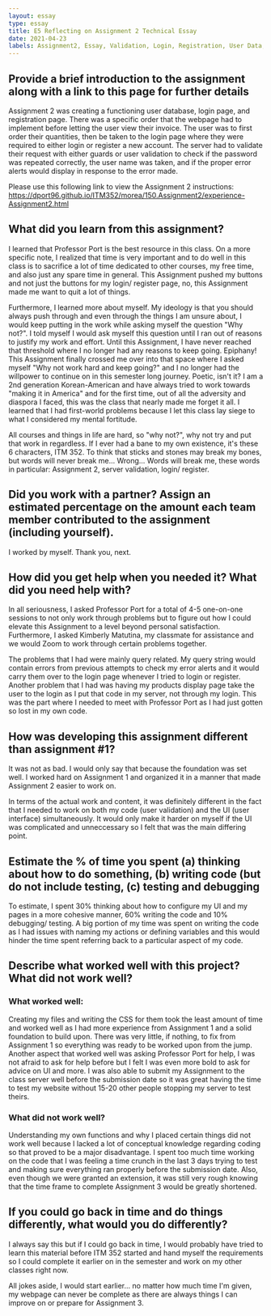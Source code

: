 ```yaml
---
layout: essay
type: essay
title: E5 Reflecting on Assignment 2 Technical Essay
date: 2021-04-23
labels: Assignment2, Essay, Validation, Login, Registration, User Data, 
---
```

## Provide a brief introduction to the assignment along with a link to this page for further details
Assignment 2 was creating a functioning user database, login page, and registration page. There was a specific order that the webpage had to implement before letting the user view their invoice. The user was to first order their quantities, then be taken to the login page where they were required to either login or register a new account. The server had to validate their request with either guards or user validation to check if the password was repeated correctly, the user name was taken, and if the proper error alerts would display in response to the error made. 

Please use this following link to view the Assignment 2 instructions: 
https://dport96.github.io/ITM352/morea/150.Assignment2/experience-Assignment2.html

## What did you learn from this assignment?
I learned that Professor Port is the best resource in this class. On a more specific note, I realized that time is very important and to do well in this class is to sacrifice a lot of time dedicated to other courses, my free time, and also just any spare time in general. This Assignment pushed my buttons and not just the buttons for my login/ register page, no, this Assignment made me want to quit a lot of things.

Furthermore, I learned more about myself. My ideology is that you should always push through and even through the things I am unsure about, I would keep putting in the work while asking myself the question "Why not?". I told myself I would ask myself this question until I ran out of reasons to justify my work and effort. Until this Assignment, I have never reached that threshold where I no longer had any reasons to keep going. Epiphany! This Assignment finally crossed me over into that space where I asked myself "Why not work hard and keep going?" and I no longer had the willpower to continue on in this semester long journey. Poetic, isn't it? I am a 2nd generation Korean-American and have always tried to work towards "making it in America" and for the first time, out of all the adversity and diaspora I faced, this was the class that nearly made me forget it all. I learned that I had first-world problems because I let this class lay siege to what I considered my mental fortitude.

All courses and things in life are hard, so "why not?", why not try and put that work in regardless. If I ever had a bane to my own existence, it's these 6 characters, ITM 352. To think that sticks and stones may break my bones, but words will never break me... Wrong... Words will break me, these words in particular: Assignment 2, server validation, login/ register. 

## Did you work with a partner? Assign an estimated percentage on the amount each team member contributed to the assignment (including yourself).
I worked by myself. Thank you, next. 

## How did you get help when you needed it? What did you need help with?
In all seriousness, I asked Professor Port for a total of 4-5 one-on-one sessions to not only work through problems but to figure out how I could elevate this Assignment to a level beyond personal satisfaction. Furthermore, I asked Kimberly Matutina, my classmate for assistance and we would Zoom to work through certain problems together. 

The problems that I had were mainly query related. My query string would contain errors from previous attempts to check my error alerts and it would carry them over to the login page whenever I tried to login or register. Another problem that I had was having my products display page take the user to the login as I put that code in my server, not through my login. This was the part where I needed to meet with Professor Port as I had just gotten so lost in my own code. 

## How was developing this assignment different than assignment #1?
It was not as bad. I would only say that because the foundation was set well. I worked hard on Assignment 1 and organized it in a manner that made Assignment 2 easier to work on. 

In terms of the actual work and content, it was definitely different in the fact that I needed to work on both my code (user validation) and the UI (user interface) simultaneously. It would only make it harder on myself if the UI was complicated and unneccessary so I felt that was the main differing point. 

## Estimate the % of time you spent (a) thinking about how to do something, (b) writing code (but do not include testing, (c) testing and debugging
To estimate, I spent 30% thinking about how to configure my UI and my pages in a more cohesive manner, 60% writing the code and 10% debugging/ testing. A big portion of my time was spent on writing the code as I had issues with naming my actions or defining variables and this would hinder the time spent referring back to a particular aspect of my code.

## Describe what worked well with this project? What did not work well?
### What worked well: 
Creating my files and writing the CSS for them took the least amount of time and worked well as I had more experience from Assignment 1 and a solid foundation to build upon. There was very little, if nothing, to fix from Assignment 1 so everything was ready to be worked upon from the jump. Another aspect that worked well was asking Professor Port for help, I was not afraid to ask for help before but I felt I was even more bold to ask for advice on UI and more. I was also able to submit my Assignment to the class server well before the submission date so it was great having the time to test my website without 15-20 other people stopping my server to test theirs.

### What did not work well?
Understanding my own functions and why I placed certain things did not work well because I lacked a lot of conceptual knowledge regarding coding so that proved to be a major disadvantage. I spent too much time working on the code that I was feeling a time crunch in the last 3 days trying to test and making sure everything ran properly before the submission date. Also, even though we were granted an extension, it was still very rough knowing that the time frame to complete Assignment 3 would be greatly shortened. 

## If you could go back in time and do things differently, what would you do differently?
I always say this but if I could go back in time, I would probably have tried to learn this material before ITM 352 started and hand myself the requirements so I could complete it earlier on in the semester and work on my other classes right now.

All jokes aside, I would start earlier... no matter how much time I'm given, my webpage can never be complete as there are always things I can improve on or prepare for Assignment 3. 
